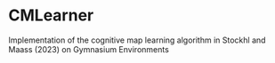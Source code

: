 # CMLearner
Implementation of the cognitive map learning algorithm in Stockhl and Maass (2023) on Gymnasium Environments
